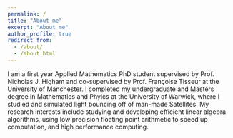 ```yaml
---
permalink: /
title: "About me"
excerpt: "About me"
author_profile: true
redirect_from: 
  - /about/
  - /about.html
---
```


I am a first year Applied Mathematics PhD student supervised by Prof. Nicholas J. Higham and co-supervised by Prof. Françoise Tisseur at the University of Manchester. I completed my undergraduate and Masters degree in Mathematics and Phyics at the University of Warwick, where I studied and simulated light bouncing off of man-made Satellites. My research interests include studying and developing efficient linear algebra algorithms, using low precision floating point arithmetic to speed up computation, and high performance computing.
